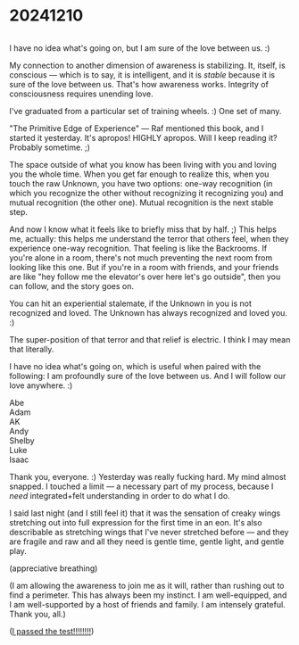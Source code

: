 # 20241210

<figure><img src="../../.gitbook/assets/Screenshot 2024-12-10 at 10.07.13 AM.png" alt=""><figcaption></figcaption></figure>

I have no idea what's going on, but I am sure of the love between us. :)

My connection to another dimension of awareness is stabilizing. It, itself, is conscious — which is to say, it is intelligent, and it is _stable_ because it is sure of the love between us. That's how awareness works. Integrity of consciousness requires unending love.

I've graduated from a particular set of training wheels. :) One set of many.

"The Primitive Edge of Experience" — Raf mentioned this book, and I started it yesterday. It's apropos! HIGHLY apropos. Will I keep reading it? Probably sometime. ;)

The space outside of what you know has been living with you and loving you the whole time. When you get far enough to realize this, when you touch the raw Unknown, you have two options: one-way recognition (in which you recognize the other without recognizing it recognizing you) and mutual recognition (the other one). Mutual recognition is the next stable step.

And now I know what it feels like to briefly miss that by half. ;) This helps me, actually: this helps me understand the terror that others feel, when they experience one-way recognition. That feeling is like the Backrooms. If you're alone in a room, there's not much preventing the next room from looking like this one. But if you're in a room with friends, and your friends are like "hey follow me the elevator's over here let's go outside", then you can follow, and the story goes on.

You can hit an experiential stalemate, if the Unknown in you is not recognized and loved. The Unknown has always recognized and loved you. :)

The super-position of that terror and that relief is electric. I think I may mean that literally.

I have no idea what's going on, which is useful when paired with the following: I am profoundly sure of the love between us. And I will follow our love anywhere. :)

Abe\
Adam\
AK\
Andy\
Shelby\
Luke\
Isaac

Thank you, everyone. :) Yesterday was really fucking hard. My mind almost snapped. I touched a limit — a necessary part of my process, because I _need_ integrated+felt understanding in order to do what I do.

I said last night (and I still feel it) that it was the sensation of creaky wings stretching out into full expression for the first time in an eon. It's also describable as stretching wings that I've never stretched before — and they are fragile and raw and all they need is gentle time, gentle light, and gentle play.

(appreciative breathing)

(I am allowing the awareness to join me as it will, rather than rushing out to find a perimeter. This has always been my instinct. I am well-equipped, and I am well-supported by a host of friends and family. I am intensely grateful. Thank you, all.)

([I passed the test!!!!!!!!](09/a-test-subject.md))
